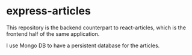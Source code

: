 # express-articles

This repository is the backend counterpart to react-articles, which is the frontend half of the same application.

I use Mongo DB to have a persistent database for the articles. 
